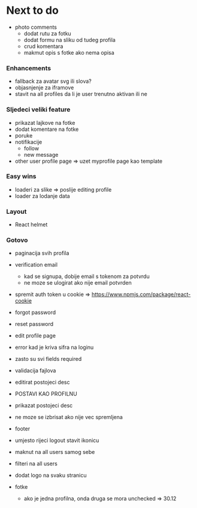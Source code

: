 # Next to do

- photo comments
  - dodat rutu za fotku
  - dodat formu na sliku od tudeg profila
  - crud komentara
  - makmut opis s fotke ako nema opisa

### Enhancements

- fallback za avatar svg ili slova?
- objasnjenje za iframove
- stavit na all profiles da li je user trenutno aktivan ili ne

### Sljedeci veliki feature

- prikazat lajkove na fotke
- dodat komentare na fotke
- poruke
- notifikacije
  - follow
  - new message
- other user profile page => uzet myprofile page kao template

### Easy wins

- loaderi za slike => poslije editing profile
- loader za lodanje data

### Layout

- React helmet

### Gotovo

- paginacija svih profila
- verification email

  - kad se signupa, dobije email s tokenom za potvrdu
  - ne moze se ulogirat ako nije email potvrden

- spremit auth token u cookie => https://www.npmjs.com/package/react-cookie
- forgot password
- reset password
- edit profile page
- error kad je kriva sifra na loginu
- zasto su svi fields required
- validacija fajlova
- editirat postojeci desc
- POSTAVI KAO PROFILNU
- prikazat postojeci desc
- ne moze se izbrisat ako nije vec spremljena
- footer
- umjesto rijeci logout stavit ikonicu
- maknut na all users samog sebe
- filteri na all users
- dodat logo na svaku stranicu
- fotke
  - ako je jedna profilna, onda druga se mora unchecked => 30.12
